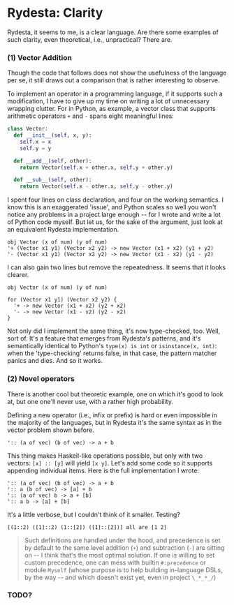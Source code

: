 # Rydesta: Clarity

Rydesta, it seems to me, is a clear language. Are there some examples of such
clarity, even theoretical, i.e., unpractical? There are.

### (1) Vector Addition

Though the code that follows does not show the usefulness of the language per se,
it still draws out a comparison that is rather interesting to observe.

To implement an operator in a programming language, if it supports such a modification,
I have to give up my time on writing a lot of unnecessary wrapping clutter. For
in Python, as example, a vector class that supports arithmetic operators `+`
and `-` spans eight meaningful lines:

```python
class Vector:
  def __init__(self, x, y):
    self.x = x
    self.y = y

  def __add__(self, other):
    return Vector(self.x + other.x, self.y + other.y)

  def __sub__(self, other):
    return Vector(self.x - other.x, self.y - other.y)
```

I spent four lines on class declaration, and four on the working semantics. I know
this is an exaggerated 'issue', and Python scales so well you won't notice any
problems in a project large enough -- for I wrote and write a lot of Python code
myself. But let us, for the sake of the argument, just look at an equivalent Rydesta
implementation.

```rydesta
obj Vector (x of num) (y of num)
'+ (Vector x1 y1) (Vector x2 y2) -> new Vector (x1 + x2) (y1 + y2)
'- (Vector x1 y1) (Vector x2 y2) -> new Vector (x1 - x2) (y1 - y2)
```

I can also gain two lines but remove the repeatedness. It seems that it
looks clearer.

```rydesta
obj Vector (x of num) (y of num)

for (Vector x1 y1) (Vector x2 y2) {
  '+ -> new Vector (x1 + x2) (y2 + x2)
  '- -> new Vector (x1 - x2) (y2 - x2)
}
```

Not only did I implement the same thing, it's now type-checked, too. Well, sort of.
It's a feature that emerges from Rydesta's patterns, and it's semantically identical
to Python's `type(x) is int` or `isinstance(x, int)`: when the 'type-checking'
returns false, in that case, the pattern matcher panics and dies. And so it works.

### (2) Novel operators

There is another cool but theoretic example, one on which it's good to look at,
but one one'll never use, with a rather high probability.

Defining a new operator (i.e., infix or prefix) is hard or even impossible in
the majority of the languages, but in Rydesta it's the same syntax as in the vector
problem shown before.

```rydesta
':: (a of vec) (b of vec) -> a + b
```

This thing makes Haskell-like operations possible, but only with two vectors:
`[x] :: [y]` will yield `[x y]`. Let's add some code so it supports appending
individual items. Here is the full implementation I wrote:

```rydesta
':: (a of vec) (b of vec) -> a + b
':: a (b of vec) -> [a] + b
':: (a of vec) b -> a + [b]
':: a b -> [a] + [b]
```

It's a little verbose, but I couldn't think of it smaller. Testing?

```rydesta
[(1::2) ([1]::2) (1::[2]) ([1]::[2])] all are [1 2]
```

> Such definitions are handled under the hood, and precedence is set by default to
the same level addition (`+`) and subtraction (`-`) are sitting on -- I think
that's the most optimal solution. If one is willing to set custom precedence, one
can mess with builtin `#:precedence` or module `Myself` (whose purpose is to
help building in-language DSLs, by the way -- and which doesn't exist yet, even
in project `\_*_*_/`)

### TODO?
